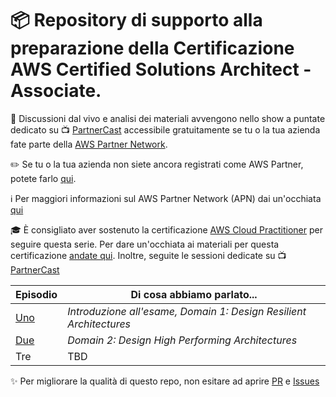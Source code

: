 
# 📦 Repository di supporto alla preparazione della Certificazione AWS Certified Solutions Architect - Associate. 

📢  Discussioni dal vivo e analisi dei materiali avvengono nello show a puntate dedicato su 📺 [PartnerCast](https://aws.amazon.com/partners/training/partnercast/?partnercast-training-webinar-cards.sort-by=item.additionalFields.sortText&amp;partnercast-training-webinar-cards.sort-order=asc&amp;awsf.partnercast-training-webinar-filter-content-type=event-type%23virtual&amp;awsf.partnercast-training-webinar-filter-language=language%23italian)
accessibile gratuitamente se tu o la tua azienda fate parte della [AWS Partner Network](https://aws.amazon.com/it/partners/). 

✏️  Se tu o la tua azienda non siete ancora registrati come AWS Partner, potete farlo [qui](https://partnercentral.awspartner.com/selfregisterpartner). 

ℹ️   Per maggiori informazioni sul AWS Partner Network (APN) dai un'occhiata [qui](https://aws.amazon.com/it/partners/)

🎓 È consigliato aver sostenuto la certificazione [AWS Cloud Practitioner](https://aws.amazon.com/certification/certified-cloud-practitioner/) per seguire questa serie. Per dare un'occhiata ai materiali per questa certificazione [andate qui](https://www.aws.training/Details/Curriculum?id=27076). Inoltre, seguite le sessioni dedicate su  📺 [PartnerCast](https://aws.amazon.com/partners/training/partnercast/?partnercast-training-webinar-cards.sort-by=item.additionalFields.sortText&amp;partnercast-training-webinar-cards.sort-order=asc&amp;awsf.partnercast-training-webinar-filter-content-type=event-type%23virtual&amp;awsf.partnercast-training-webinar-filter-language=language%23italian)

Episodio | Di cosa abbiamo parlato...
------------ | -------------
[Uno](ep1/ep1.risorse.md) | _Introduzione all'esame, Domain 1: Design Resilient Architectures_
[Due](ep2/ep2.risorse.md) | _Domain 2: Design High Performing Architectures_
Tre | TBD

✨ Per migliorare la qualità di questo repo, non esitare ad aprire [PR](https://github.com/lserpietri/PrepariamociAllaSAA/pulls) e [Issues](https://github.com/lserpietri/PrepariamociAllaSAA/issues)